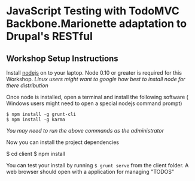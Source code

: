 # JavaScript Testing with TodoMVC Backbone.Marionette adaptation to Drupal's RESTful

## Workshop Setup Instructions

Install [nodejs](https://nodejs.org/download/) on to your laptop. Node 0.10 or greater is required for this Workshop. *Linux users might want to google how best to install node for there distribution*

Once node is installed, open a terminal and install the following software ( Windows users might need to open a special nodejs command prompt)

	$ npm install -g grunt-cli
	$ npm install -g karma

*You may need to run the above commands as the administrator*

Now you can install the project dependencies

   $ cd client
   $ npm install

You can test your install by running `$ grunt serve` from the client folder. A web browser should open with a application for managing "TODOS"
